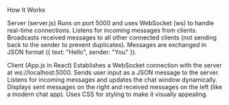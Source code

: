 How It Works


Server (server.js)
Runs on port 5000 and uses WebSocket (ws) to handle real-time connections.
Listens for incoming messages from clients.
Broadcasts received messages to all other connected clients (not sending back to the sender to prevent duplicates).
Messages are exchanged in JSON format ({ text: "Hello", sender: "You" }).


Client (App.js in React)
Establishes a WebSocket connection with the server at ws://localhost:5000.
Sends user input as a JSON message to the server.
Listens for incoming messages and updates the chat window dynamically.
Displays sent messages on the right and received messages on the left (like a modern chat app).
Uses CSS for styling to make it visually appealing.
